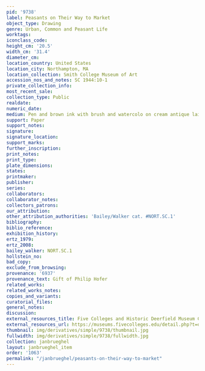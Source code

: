 ```yaml
---
pid: '9738'
label: Peasants on Their Way to Market
object_type: Drawing
genre: Urban, Common and Peasant Life
worktags:
iconclass_code:
height_cm: '20.5'
width_cm: '31.4'
diameter_cm:
location_country: United States
location_city: Northampton, MA
location_collection: Smith College Museum of Art
accession_nos_and_notes: SC 1944:10-1
private_collection_info:
most_recent_sale:
collection_type: Public
realdate:
numeric_date:
medium: Pen and brown ink with brush and watercolo on cream antique laid paper
support: Paper
support_notes:
signature:
signature_location:
support_marks:
further_inscription:
print_notes:
print_type:
plate_dimensions:
states:
printmaker:
publisher:
series:
collaborators:
collaborator_notes:
collectors_patrons:
our_attribution:
other_attribution_authorities: 'Bailey/Walker cat. #NORT.SC.1'
bibliography:
biblio_reference:
exhibition_history:
ertz_1979:
ertz_2008:
bailey_walker: NORT.SC.1
hollstein_no:
bad_copy:
exclude_from_browsing:
provenance: '6937'
provenance_text: Gift of Philip Hofer
related_works:
related_works_notes:
copies_and_variants:
curatorial_files:
general_notes:
discussion:
external_resources_title: Five Colleges and Historic Deerfield Museum Consortium
external_resources_url: https://museums.fivecolleges.edu/detail.php?t=objects&type=ext&id_number=SC+1944.10.1
thumbnail: img/derivatives/simple/9738/thumbnail.jpg
fullwidth: img/derivatives/simple/9738/fullwidth.jpg
collection: janbrueghel
layout: janbrueghel_item
order: '1063'
permalink: "/janbrueghel/peasants-on-their-way-to-market"
---
```

